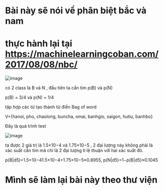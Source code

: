 # Bài này sẽ nói về phân biệt bắc và nam
# thực hành lại tại https://machinelearningcoban.com/2017/08/08/nbc/

![image](https://user-images.githubusercontent.com/65381453/131816336-7b56c57e-ed8c-4fb8-8113-da9a99591d9a.png)

có 2 class là B và N , đầu tiên ta cần tìm p(B) và p(N) 

p(B) = 3/4 và p(N) = 1/4

tập hợp các từ tạo thành từ điển Bag of word 

V={hanoi, pho, chaolong, buncha, omai, banhgio, saigon, hutiu, banhbo}

Đây là quá trình test

![image](https://user-images.githubusercontent.com/65381453/131817545-18985310-a087-4277-b6bc-4614f55c8bef.png)

ta được 2 giá trị là 1.5×10−4 và 1.75×10−5 , 2 đại lượng này không phải là xác suất cần tìm mà chỉ là 2 đại lượng tỉ lệ thuận với hai xác suất đó.

p(B|d5)=1.5×10−41.5×10−4+1.75×10−5≈0.8955,    p(N|d5)=1−p(B|d5)≈0.1045

# Mình sẽ làm lại bài này theo thư viện

